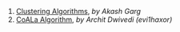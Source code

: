1. [Clustering Algorithms](https://drive.google.com/open?id=1WKAgHzm0inbk9yIyoKMP_4NwzSgkJPVp), *by Akash Garg*
2. [CoALa Algorithm](https://drive.google.com/open?id=1bcBrzatHrg-8nl7i-Q65LY1n2NOlNtCz), *by Archit Dwivedi (evi1haxor)* 